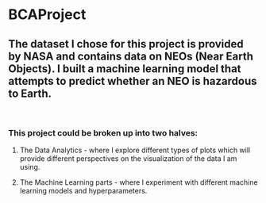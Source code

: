 # BCAProject

## The dataset I chose for this project is provided by NASA and contains data on NEOs (Near Earth Objects). I built a machine learning model that attempts to predict whether an NEO is hazardous to Earth.

<br>

### This project could be broken up into two halves:

1. The Data Analytics - where I explore different types of plots which will provide different perspectives on the visualization of the data I am using.

2. The Machine Learning parts - where I experiment with different machine learning models and hyperparameters.
